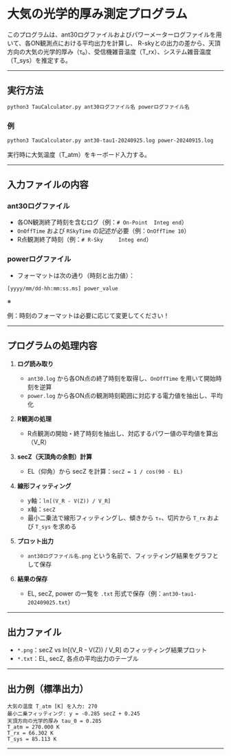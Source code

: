 # 大気の光学的厚み測定プログラム

このプログラムは、ant30ログファイルおよびパワーメーターログファイルを用いて、各ON観測点における平均出力を計算し、
R-skyとの出力の差から、天頂方向の大気の光学的厚み（τ₀）、受信機雑音温度（T_rx）、システム雑音温度（T_sys）を推定する。

---

## 実行方法

```bash
python3 TauCalculator.py ant30ログファイル名 powerログファイル名
```

### 例

```bash
python3 TauCalculator.py ant30-tau1-20240925.log power-20240915.log
```

実行時に大気温度（T_atm）をキーボード入力する。

---

## 入力ファイルの内容

### ant30ログファイル

- 各ON観測終了時刻を含むログ（例：`# On-Point  Integ end`）
- `OnOffTime` および `RSkyTime` の記述が必要（例：`OnOffTime 10`）
- R点観測終了時刻（例：`# R-Sky     Integ end`）

### powerログファイル

- フォーマットは次の通り（時刻と出力値）：

```
[yyyy/mm/dd-hh:mm:ss.ms] power_value
```
※

例：時刻のフォーマットは必要に応じて変更してください！

---

## プログラムの処理内容

1. **ログ読み取り**  
   - `ant30.log` から各ON点の終了時刻を取得し、`OnOffTime` を用いて開始時刻を逆算  
   - `power.log` から各ON点の観測時刻範囲に対応する電力値を抽出し、平均化

2. **R観測の処理**  
   - R点観測の開始・終了時刻を抽出し、対応するパワー値の平均値を算出（V_R）

3. **secZ（天頂角の余割）計算**  
   - EL（仰角）から secZ を計算：`secZ = 1 / cos(90 - EL)`

4. **線形フィッティング**  
   - y軸：`ln[(V_R - V(Z)) / V_R]`  
   - x軸：`secZ`  
   - 最小二乗法で線形フィッティングし、傾きから `τ₀`、切片から `T_rx` および `T_sys` を求める

5. **プロット出力**  
   - `ant30ログファイル名.png` という名前で、フィッティング結果をグラフとして保存

6. **結果の保存**  
   - EL, secZ, power の一覧を `.txt` 形式で保存（例：`ant30-tau1-202409025.txt`）

---

## 出力ファイル

- `*.png`：secZ vs ln[(V_R - V(Z)) / V_R] のフィッティング結果プロット
- `*.txt`：EL, secZ, 各点の平均出力のテーブル

---

## 出力例（標準出力）

```
大気の温度 T_atm [K] を入力: 270
最小二乗フィッティング: y = -0.285 secZ + 0.245
天頂方向の光学的厚み tau_0 = 0.285
T_atm = 270.000 K
T_rx = 66.302 K
T_sys = 85.113 K
```

---

